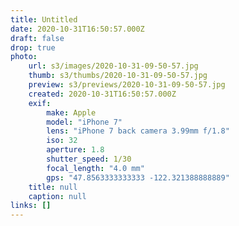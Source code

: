 ```yaml
---
title: Untitled
date: 2020-10-31T16:50:57.000Z
draft: false
drop: true
photo:
    url: s3/images/2020-10-31-09-50-57.jpg
    thumb: s3/thumbs/2020-10-31-09-50-57.jpg
    preview: s3/previews/2020-10-31-09-50-57.jpg
    created: 2020-10-31T16:50:57.000Z
    exif:
        make: Apple
        model: "iPhone 7"
        lens: "iPhone 7 back camera 3.99mm f/1.8"
        iso: 32
        aperture: 1.8
        shutter_speed: 1/30
        focal_length: "4.0 mm"
        gps: "47.8563333333333 -122.321388888889"
    title: null
    caption: null
links: []
---
```

